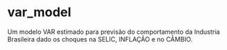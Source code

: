 # var_model
Um modelo VAR estimado para previsão do comportamento da Industria Brasileira dado os choques na SELIC, INFLAÇÃO e no CÂMBIO.
